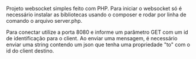 Projeto websocket simples feito com PHP. Para iniciar o websocket só é necessário instalar as bibliotecas usando o composer e rodar por linha de comando o arquivo server.php.

Para conectar utilize a porta 8080 e informe um parâmetro GET com um id de identificação para o client. Ao enviar uma mensagem, é necessário enviar uma string contendo um json que tenha uma propriedade "to" com o id do client destino.